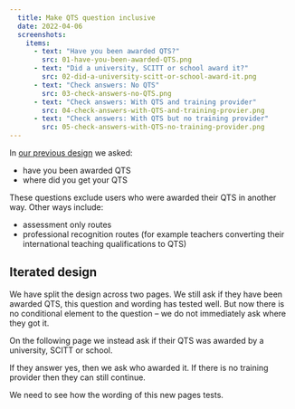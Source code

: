 ```yaml
---
  title: Make QTS question inclusive
  date: 2022-04-06
  screenshots:
    items:
      - text: "Have you been awarded QTS?"
        src: 01-have-you-been-awarded-QTS.png
      - text: "Did a university, SCITT or school award it?"
        src: 02-did-a-university-scitt-or-school-award-it.png
      - text: "Check answers: No QTS"
        src: 03-check-answers-no-QTS.png
      - text: "Check answers: With QTS and training provider"
        src: 04-check-answers-with-QTS-and-training-provier.png
      - text: "Check answers: With QTS but no training provider"
        src: 05-check-answers-with-QTS-no-training-provider.png
---
```


In [our previous design](/find-a-lost-trn/user-research-march-2022/#asking-about-qts) we asked:

- have you been awarded QTS
- where did you get your QTS

These questions exclude users who were awarded their QTS in another way. Other ways include:

- assessment only routes
- professional recognition routes (for example teachers converting their international teaching qualifications to QTS)

## Iterated design

We have split the design across two pages. We still ask if they have been awarded QTS, this question and wording has tested well. But now there is no conditional element to the question – we do not immediately ask where they got it.

On the following page we instead ask if their QTS was awarded by a university, SCITT or school.

If they answer yes, then we ask who awarded it. If there is no training provider then they can still continue.

We need to see how the wording of this new pages tests.
